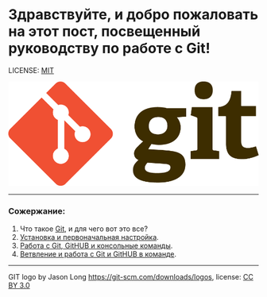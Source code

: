 # Здравствуйте, и добро пожаловать на этот пост, посвещенный руководству по работе с Git!

LICENSE: [MIT](/license.md)

![git-logo](/Assets/Git-Logo-2Color.png)

---

### Сожержание:
1. Что такое [Git](/history.md), и для чего вот это все?
2. [Установка и первоначальная настройка](/setup.md).
3. [Работа с Git, GitHUB и консольные команды](/git_general.md).
4. [Ветвление и работа с Git и GitHUB в команде](/git_party.md).
---

GIT logo by Jason Long https://git-scm.com/downloads/logos, license: [CC BY 3.0](https://creativecommons.org/licenses/by/3.0/)